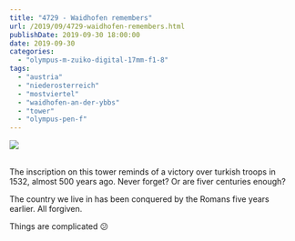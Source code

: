 ```yaml
---
title: "4729 - Waidhofen remembers"
url: /2019/09/4729-waidhofen-remembers.html
publishDate: 2019-09-30 18:00:00
date: 2019-09-30
categories: 
  - "olympus-m-zuiko-digital-17mm-f1-8"
tags: 
  - "austria"
  - "niederosterreich"
  - "mostviertel"
  - "waidhofen-an-der-ybbs"
  - "tower"
  - "olympus-pen-f"
---
```

<div class="container">
<div class="center"><a target="_blank" href="https://d25zfm9zpd7gm5.cloudfront.net/1200x1200/2018/20180422_141455_lr.jpg"><img class="webfeedsFeaturedVisual" src="https://d25zfm9zpd7gm5.cloudfront.net/0600x0600/2018/20180422_141455_lr.jpg" /></a></div>
</div>
<br />

The inscription on this tower reminds of a victory over turkish
troops in 1532, almost 500 years ago. Never forget? Or are fiver
centuries enough?

The country we live in has been conquered by the Romans five years
earlier. All forgiven.

Things are complicated :confused: